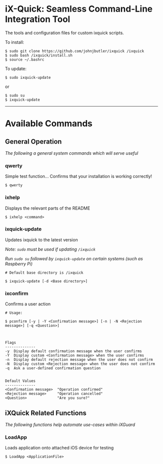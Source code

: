 # iX-Quick: Seamless Command-Line Integration Tool

The tools and configuration files for custom ixquick scripts.

To install:

```
$ sudo git clone https://github.com/johnjbutler/ixquick /ixquick
$ sudo bash /ixquick/install.sh
$ source ~/.bashrc
```

To update:
```
$ sudo ixquick-update
```

or
```
$ sudo su
$ ixquick-update
```

---

# Available Commands

## General Operation
*The following a general system commands which will serve useful*

### qwerty

Simple test function...
Confirms that your installation is working correctly!

```
$ qwerty
```

### ixhelp

Displays the relevant parts of the README

```
$ ixhelp <command>
```

### ixquick-update

Updates ixquick to the latest version

*Note: `sudo` must be used if updating `/ixquick`*

*Run `sudo su` followed by `ixquick-update` on certain systems (such as Raspberry Pi)*

```
# Default base directory is /ixquick

$ ixquick-update [-d <Base directory>]
```

### ixconfirm

Confirms a user action

```
# Usage:

$ pconfirm [-y | -Y <Confirmation message>] [-n | -N <Rejection message>] [-q <Question>]



Flags
--------------
-y  Display default confirmation message when the user confirms
-Y  Display custom <Confirmation message> when the user confirms
-n  Display default rejection message when the user does not confirm
-N  Display custom <Rejection message> when the user does not confirm
-q  Ask a user-defined confirmation question


Default Values
--------------
<Confirmation message>  "Operation confirmed"
<Rejection message>     "Operation cancelled"
<Question>              "Are you sure?"
```

## iXQuick Related Functions

*The following functions help automate use-cases within iXGuard*

### LoadApp

Loads application onto attached iOS device for testing
```
$ LoadApp <ApplicationFile>
```
